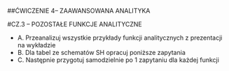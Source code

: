 ##ĆWICZENIE 4– ZAAWANSOWANA ANALITYKA

#CZ.3 – POZOSTAŁE FUNKCJE ANALITYCZNE

* A. Przeanalizuj wszystkie przykłady funkcji analitycznych z prezentacji na wykładzie
* B. Dla tabel ze schematów SH opracuj poniższe zapytania
* C. Następnie przygotuj samodzielnie po 1 zapytaniu dla każdej funkcji

